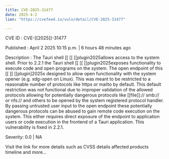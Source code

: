 ```yaml
---
title: CVE-2025-31477
date: 2025-4-2
lien: "https://cvefeed.io/vuln/detail/CVE-2025-31477"

---
```


CVE ID : CVE-[[2025]]-31477

Published :  April 2
2025
10:15 p.m. | 6 hours
48 minutes ago

Description : The Tauri shell  [[ [[ [[plugin2025allows access to the system shell. Prior to 2.2.1
the Tauri shell  [[ [[ [[plugin2025exposes functionality to execute code and open programs on the system. The open endpoint of this  [[ [[ [[plugin]2025s designed to allow open functionality with the system opener (e.g. xdg-open on Linux). This was meant to be restricted to a reasonable number of protocols like https or mailto by default. This default restriction was not functional due to improper validation of the allowed protocols
allowing for potentially dangerous protocols like  [[file]]://
smb://
or nfs:// and others to be opened by the system registered protocol handler. By passing untrusted user input to the open endpoint these potentially dangerous protocols can be abused to gain remote code execution on the system. This either requires direct exposure of the endpoint to application users or code execution in the frontend of a Tauri application. This vulnerability is fixed in 2.2.1.

Severity: 0.0 | NA

Visit the link for more details
such as CVSS details
affected products
timeline
and more...
